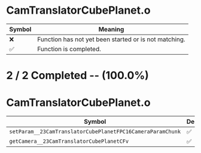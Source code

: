 # CamTranslatorCubePlanet.o
| Symbol | Meaning 
| ------------- | ------------- 
| :x: | Function has not yet been started or is not matching. 
| :white_check_mark: | Function is completed. 


# 2 / 2 Completed -- (100.0%)
# CamTranslatorCubePlanet.o
| Symbol | Decompiled? |
| ------------- | ------------- |
| `setParam__23CamTranslatorCubePlanetFPC16CameraParamChunk` | :white_check_mark: |
| `getCamera__23CamTranslatorCubePlanetCFv` | :white_check_mark: |
